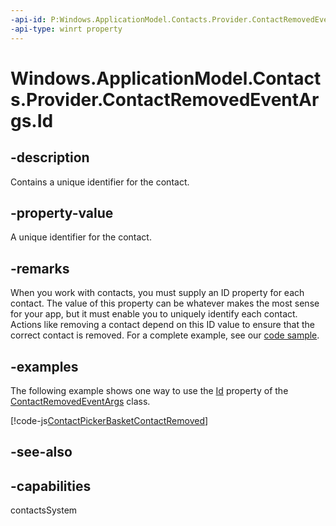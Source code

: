 ```yaml
---
-api-id: P:Windows.ApplicationModel.Contacts.Provider.ContactRemovedEventArgs.Id
-api-type: winrt property
---
```


<!-- Property syntax
public string Id { get; }
-->

# Windows.ApplicationModel.Contacts.Provider.ContactRemovedEventArgs.Id

## -description
Contains a unique identifier for the contact.

## -property-value
A unique identifier for the contact.

## -remarks
When you work with contacts, you must supply an ID property for each contact. The value of this property can be whatever makes the most sense for your app, but it must enable you to uniquely identify each contact. Actions like removing a contact depend on this ID value to ensure that the correct contact is removed. For a complete example, see our [code sample](https://go.microsoft.com/fwlink/p/?linkid=231575).

## -examples
The following example shows one way to use the [Id](contactremovedeventargs_id.md) property of the [ContactRemovedEventArgs](contactremovedeventargs.md) class.



[!code-js[ContactPickerBasketContactRemoved](../windows.applicationmodel.contacts.provider/code/ContactsMain/javascript/js/contactpicker.js#SnippetContactPickerBasketContactRemoved)]

## -see-also

## -capabilities
contactsSystem
